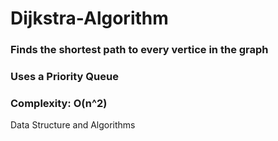 # Dijkstra-Algorithm
### Finds the shortest path to every vertice in the graph 
### Uses a Priority Queue
### Complexity: O(n^2)
Data Structure and Algorithms
